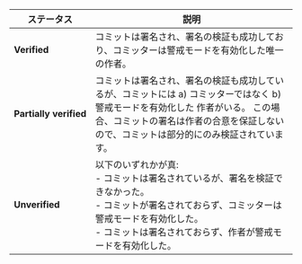 | ステータス                       | 説明                                                                                                                                               |
| --------------------------- | ------------------------------------------------------------------------------------------------------------------------------------------------ |
| **Verified**                | コミットは署名され、署名の検証も成功しており、コミッターは警戒モードを有効化した唯一の作者。                                                                                                   |
| **Partially&nbsp;verified** | コミットは署名され、署名の検証も成功しているが、コミットには a) コミッターではなく b) 警戒モードを有効化した 作者がいる。 この場合、コミットの署名は作者の合意を保証しないので、コミットは部分的にのみ検証されています。                                |
| **Unverified**              | 以下のいずれかが真: <br>- コミットは署名されているが、署名を検証できなかった。<br>- コミットが署名されておらず、コミッターは警戒モードを有効化した。<br>- コミットは署名されておらず、作者が警戒モードを有効化した。<br> |
